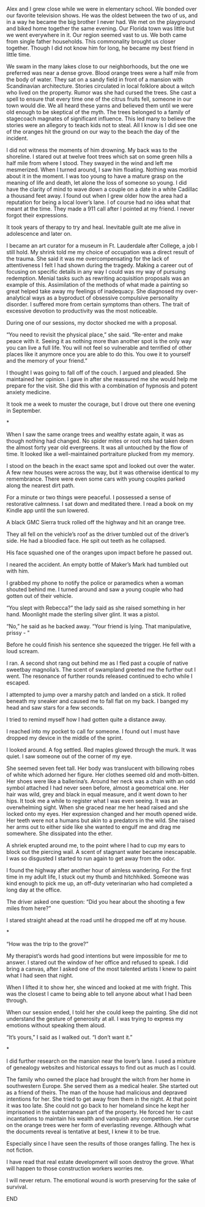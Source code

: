 Alex and I grew close while we were in elementary school. We bonded over our favorite television shows. He was the oldest between the two of us, and in a way he became the big brother I never had. We met on the playground and biked home together the same evening. Our Florida town was little but we went everywhere in it. Our region seemed vast to us. We both came from single father households. This commonality brought us closer together. Though I did not know him for long, he became my best friend in little time.

We swam in the many lakes close to our neighborhoods, but the one we preferred was near a dense grove. Blood orange trees were a half mile from the body of water. They sat on a sandy field in front of a mansion with Scandinavian architecture. Stories circulated in local folklore about a witch who lived on the property. Rumor was she had cursed the trees. She cast a spell to ensure that every time one of the citrus fruits fell, someone in our town would die. We all heard these yarns and believed them until we were old enough to be skeptical of the myth. The trees belonged to a family of stagecoach magnates of significant influence. This led many to believe the stories were an allegory to teach kids not to steal. All I know is I did see one of the oranges hit the ground on our way to the beach the day of the incident.

I did not witness the moments of him drowning. My back was to the shoreline. I stared out at twelve foot trees which sat on some green hills a half mile from where I stood. They swayed in the wind and left me mesmerized. When I turned around, I saw him floating. Nothing was morbid about it in the moment. I was too young to have a mature grasp on the meaning of life and death, let alone the loss of someone so young. I did have the clarity of mind to wave down a couple on a date in a white Cadillac a thousand feet away. I found out when I grew older how the area had a reputation for being a local lover’s lane. I of course had no idea what that meant at the time. They made a 911 call after I pointed at my friend. I never forgot their expressions.

It took years of therapy to try and heal. Inevitable guilt ate me alive in adolescence and later on.

I became an art curator for a museum in Ft. Lauderdale after College, a job I still hold. My shrink told me my choice of occupation was a direct result of the trauma. She said it was me overcompensating for the lack of attentiveness I felt I had shown during the tragedy. Making a career out of focusing on specific details in any way I could was my way of pursuing redemption. Menial tasks such as rewriting acquisition proposals was an example of this.  Assimilation of the methods of what made a painting so great helped take away my feelings of inadequacy. She diagnosed my over-analytical ways as a byproduct of obsessive compulsive personality disorder. I suffered more from certain symptoms than others. The trait of excessive devotion to productivity was the most noticeable.

During one of our sessions, my doctor shocked me with a proposal.

“You need to revisit the physical place,” she said. “Re-enter and make peace with it. Seeing it as nothing more than another spot is the only way you can live a full life. You will not feel so vulnerable and terrified of other places like it anymore once you are able to do this. You owe it to yourself and the memory of your friend.”

I thought I was going to fall off of the couch. I argued and pleaded. She maintained her opinion. I gave in after she reassured me she would help me prepare for the visit. She did this with a combination of hypnosis and potent anxiety medicine.

It took me a week to muster the courage, but I drove out there one evening in September.

\*

When I saw the same orange trees and wealthy estate again, it was as though nothing had changed. No spider mites or root rots had taken down the almost forty year old evergreens. It was all untouched by the flow of time. It looked like a well-maintained portraiture plucked from my memory.

I stood on the beach in the exact same spot and looked out over the water. A few new houses were across the way, but it was otherwise identical to my remembrance. There were even some cars with young couples parked along the nearest dirt path.

For a minute or two things were peaceful. I possessed a sense of restorative calmness. I sat down and meditated there. I read a book on my Kindle app until the sun lowered.

A black GMC Sierra truck rolled off the highway and hit an orange tree.

They all fell on the vehicle’s roof as the driver tumbled out of the driver’s side. He had a bloodied face. He spit out teeth as he collapsed.

His face squashed one of the oranges upon impact before he passed out.

I neared the accident. An empty bottle of Maker’s Mark had tumbled out with him.

I grabbed my phone to notify the police or paramedics when a woman shouted behind me. I turned around and saw a young couple who had gotten out of their vehicle.

“You slept with Rebecca?” the lady said as she raised something in her hand. Moonlight made the sterling silver glint. It was a pistol.

“No,” he said as he backed away. “Your friend is lying. That manipulative, prissy - "

Before he could finish his sentence she squeezed the trigger. He fell with a loud scream.

I ran. A second shot rang out behind me as I fled past a couple of native sweetbay magnolia’s. The scent of swampland greeted me the further out I went. The resonance of further rounds released continued to echo while I escaped.

I attempted to jump over a marshy patch and landed on a stick. It rolled beneath my sneaker and caused me to fall flat on my back. I banged my head and saw stars for a few seconds.

I tried to remind myself how I had gotten quite a distance away.

I reached into my pocket to call for someone. I found out I must have dropped my device in the middle of the sprint.

I looked around. A fog settled. Red maples glowed through the murk. It was quiet. I saw someone out of the corner of my eye.

She seemed seven feet tall. Her body was translucent with billowing robes of white which adorned her figure. Her clothes seemed old and moth-bitten. Her shoes were like a ballerina’s. Around her neck was a chain with an odd symbol attached I had never seen before, almost a geometrical one. Her hair was wild, grey and black in equal measure, and it went down to her hips. It took me a while to register what I was even seeing. It was an overwhelming sight. When she graced near me her head raised and she locked onto my eyes. Her expression changed and her mouth opened wide. Her teeth were not a humans but akin to a predators in the wild. She raised her arms out to either side like she wanted to engulf me and drag me somewhere. She dissipated into the ether. 

A shriek erupted around me, to the point where I had to cup my ears to block out the piercing wail. A scent of stagnant water became inescapable. I was so disgusted I started to run again to get away from the odor.

I found the highway after another hour of aimless wandering. For the first time in my adult life, I stuck out my thumb and hitchhiked. Someone was kind enough to pick me up, an off-duty veterinarian who had completed a long day at the office.

The driver asked one question: “Did you hear about the shooting a few miles from here?”

I stared straight ahead at the road until he dropped me off at my house.

\*

“How was the trip to the grove?”

My therapist’s words had good intentions but were impossible for me to answer. I stared out the window of her office and refused to speak. I did bring a canvas, after I asked one of the most talented artists I knew to paint what I had seen that night.

When I lifted it to show her, she winced and looked at me with fright. This was the closest I came to being able to tell anyone about what I had been through.

When our session ended, I told her she could keep the painting. She did not understand the gesture of generosity at all. I was trying to express my emotions without speaking them aloud.

“It’s yours,” I said as I walked out. “I don’t want it.”

\*

I did further research on the mansion near the lover’s lane. I used a mixture of genealogy websites and historical essays to find out as much as I could.

The family who owned the place had brought the witch from her home in southwestern Europe. She served them as a medical healer. She started out as a friend of theirs. The man of the house had malicious and depraved intentions for her. She tried to get away from them in the night. At that point it was too late. She could not go back to her homeland since he kept her imprisoned in the subterranean part of the property. He forced her to cast incantations to maintain his wealth and vanquish any competition. Her curse on the orange trees were her form of everlasting revenge. Although what the documents reveal is tentative at best, I knew it to be true.

Especially since I have seen the results of those oranges falling. The hex is not fiction.

I have read that real estate development will soon destroy the grove. What will happen to those construction workers worries me.

I will never return. The emotional wound is worth preserving for the sake of survival.

END